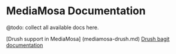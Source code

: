 MediaMosa Documentation
=====================

@todo: collect all available docs here.

[Drush support in MediaMosa] (mediamosa-drush.md)
  [Drush bagit documentation](drush-bagit.md)
  
